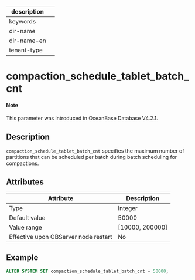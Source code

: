 | description ||
|---|---|
| keywords ||
| dir-name ||
| dir-name-en ||
| tenant-type ||

# compaction_schedule_tablet_batch_cnt

<main id="notice" type='explain'>

  <h4>Note</h4>

  <p>This parameter was introduced in OceanBase Database V4.2.1. </p>

</main>

## Description

`compaction_schedule_tablet_batch_cnt` specifies the maximum number of partitions that can be scheduled per batch during batch scheduling for compactions. 

## Attributes

| **Attribute** | **Description** |
| --- | --- |
| Type | Integer |
| Default value | 50000 |
| Value range | [10000, 200000] |
| Effective upon OBServer node restart | No |

## Example

```sql
ALTER SYSTEM SET compaction_schedule_tablet_batch_cnt = 50000;
```
